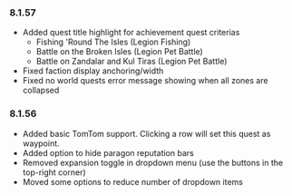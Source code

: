 ### 8.1.57

* Added quest title highlight for achievement quest criterias
    * Fishing 'Round The Isles (Legion Fishing)
    * Battle on the Broken Isles (Legion Pet Battle)
    * Battle on Zandalar and Kul Tiras (Legion Pet Battle)
* Fixed faction display anchoring/width
* Fixed no world quests error message showing when all zones are collapsed

### 8.1.56

* Added basic TomTom support. Clicking a row will set this quest as waypoint.
* Added option to hide paragon reputation bars
* Removed expansion toggle in dropdown menu (use the buttons in the top-right corner)
* Moved some options to reduce number of dropdown items